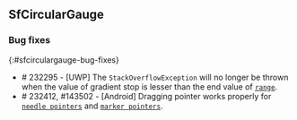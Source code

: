 ## SfCircularGauge

### Bug fixes
{:#sfcirculargauge-bug-fixes}

* \# 232295 - [UWP] The `StackOverflowException` will no longer be thrown when the value of gradient stop is lesser than the end value of [`range`](https://help.syncfusion.com/xamarin/circulargauge/ranges).
* \# 232412, #143502 - [Android] Dragging pointer works properly for [`needle pointers`](https://help.syncfusion.com/xamarin/circulargauge/pointers#needle-pointer) and [`marker pointers`](https://help.syncfusion.com/xamarin/circulargauge/pointers#marker-pointer).